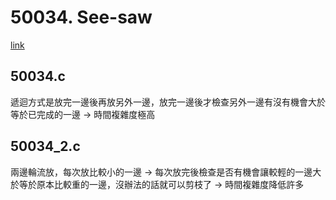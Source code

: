 # 50034. See-saw
[link](https://judgegirl.csie.org/problem/0/50034)

## 50034.c
遞迴方式是放完一邊後再放另外一邊，放完一邊後才檢查另外一邊有沒有機會大於等於已完成的一邊
-> 時間複雜度極高

## 50034_2.c
兩邊輪流放，每次放比較小的一邊
-> 每次放完後檢查是否有機會讓較輕的一邊大於等於原本比較重的一邊，沒辦法的話就可以剪枝了
-> 時間複雜度降低許多